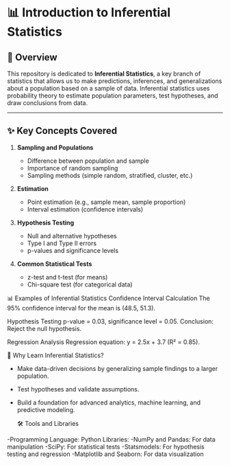 # 📊 Introduction to Inferential Statistics

## 📖 Overview
This repository is dedicated to **Inferential Statistics**, a key branch of statistics that allows us to make predictions, inferences, and generalizations about a population based on a sample of data. Inferential statistics uses probability theory to estimate population parameters, test hypotheses, and draw conclusions from data.

---

## ✨ Key Concepts Covered
1. **Sampling and Populations**  
   - Difference between population and sample  
   - Importance of random sampling  
   - Sampling methods (simple random, stratified, cluster, etc.)  

2. **Estimation**  
   - Point estimation (e.g., sample mean, sample proportion)  
   - Interval estimation (confidence intervals)  

3. **Hypothesis Testing**  
   - Null and alternative hypotheses  
   - Type I and Type II errors  
   - p-values and significance levels  

4. **Common Statistical Tests**  
   - z-test and t-test (for means)  
   - Chi-square test (for categorical data)  
     
📊 Examples of Inferential Statistics
Confidence Interval Calculation
The 95% confidence interval for the mean is (48.5, 51.3).

Hypothesis Testing
p-value = 0.03, significance level = 0.05. Conclusion: Reject the null hypothesis.

Regression Analysis
Regression equation: y = 2.5x + 3.7 (R² = 0.85).

🌟 Why Learn Inferential Statistics?
- Make data-driven decisions by generalizing sample findings to a larger population.
- Test hypotheses and validate assumptions.
- Build a foundation for advanced analytics, machine learning, and predictive modeling.

  🛠️ Tools and Libraries
  
-Programming Language: Python
Libraries:
-NumPy and Pandas: For data manipulation
-SciPy: For statistical tests
-Statsmodels: For hypothesis testing and regression
-Matplotlib and Seaborn: For data visualization

